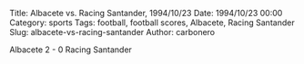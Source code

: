Title: Albacete vs. Racing Santander, 1994/10/23
Date: 1994/10/23 00:00
Category: sports
Tags: football, football scores, Albacete, Racing Santander
Slug: albacete-vs-racing-santander
Author: carbonero


Albacete 2 - 0 Racing Santander
